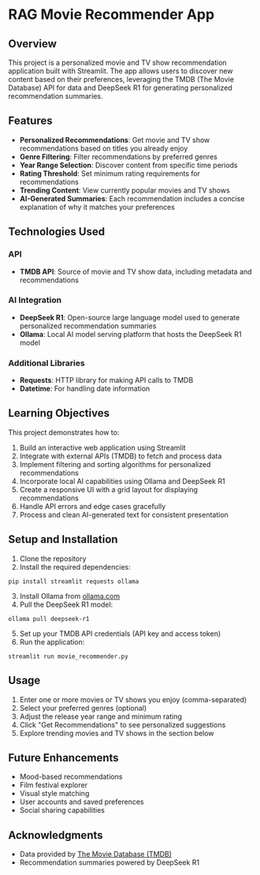 # RAG Movie Recommender App

## Overview

This project is a personalized movie and TV show recommendation application built with Streamlit. The app allows users to discover new content based on their preferences, leveraging the TMDB (The Movie Database) API for data and DeepSeek R1 for generating personalized recommendation summaries.

## Features

- **Personalized Recommendations**: Get movie and TV show recommendations based on titles you already enjoy
- **Genre Filtering**: Filter recommendations by preferred genres
- **Year Range Selection**: Discover content from specific time periods
- **Rating Threshold**: Set minimum rating requirements for recommendations
- **Trending Content**: View currently popular movies and TV shows
- **AI-Generated Summaries**: Each recommendation includes a concise explanation of why it matches your preferences

## Technologies Used

### API
- **TMDB API**: Source of movie and TV show data, including metadata and recommendations

### AI Integration
- **DeepSeek R1**: Open-source large language model used to generate personalized recommendation summaries
- **Ollama**: Local AI model serving platform that hosts the DeepSeek R1 model

### Additional Libraries
- **Requests**: HTTP library for making API calls to TMDB
- **Datetime**: For handling date information

## Learning Objectives

This project demonstrates how to:

1. Build an interactive web application using Streamlit
2. Integrate with external APIs (TMDB) to fetch and process data
3. Implement filtering and sorting algorithms for personalized recommendations
4. Incorporate local AI capabilities using Ollama and DeepSeek R1
5. Create a responsive UI with a grid layout for displaying recommendations
6. Handle API errors and edge cases gracefully
7. Process and clean AI-generated text for consistent presentation

## Setup and Installation

1. Clone the repository
2. Install the required dependencies:
```
pip install streamlit requests ollama
```
3. Install Ollama from [ollama.com](https://ollama.com)
4. Pull the DeepSeek R1 model:
```
ollama pull deepseek-r1
```
5. Set up your TMDB API credentials (API key and access token)
6. Run the application:
```
streamlit run movie_recommender.py
```

## Usage

1. Enter one or more movies or TV shows you enjoy (comma-separated)
2. Select your preferred genres (optional)
3. Adjust the release year range and minimum rating
4. Click "Get Recommendations" to see personalized suggestions
5. Explore trending movies and TV shows in the section below

## Future Enhancements

- Mood-based recommendations
- Film festival explorer
- Visual style matching
- User accounts and saved preferences
- Social sharing capabilities

## Acknowledgments

- Data provided by [The Movie Database (TMDB)](https://www.themoviedb.org/)
- Recommendation summaries powered by DeepSeek R1

